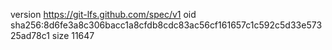 version https://git-lfs.github.com/spec/v1
oid sha256:8d6fe3a8c306bacc1a8cfdb8cdc83ac56cf161657c1c592c5d33e57325ad78c1
size 11647
